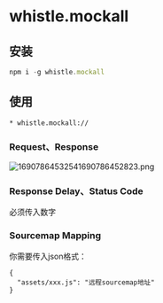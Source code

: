 # whistle.mockall

## 安装
```js
npm i -g whistle.mockall
```

## 使用
```
* whistle.mockall://
```

### Request、Response

![16907864532541690786452823.png](https://fastly.jsdelivr.net/gh/fyhhub/imgs@main/16907864532541690786452823.png)



### Response Delay、Status Code
必须传入数字

### Sourcemap Mapping
你需要传入json格式：

```
{
  "assets/xxx.js": "远程sourcemap地址"
}
```
